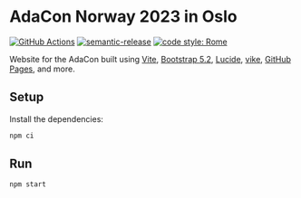 # AdaCon Norway 2023 in Oslo

[![GitHub Actions](https://github.com/adacon-norway/adacon/actions/workflows/build-and-publish.yaml/badge.svg)](https://github.com/adacon-norway/adacon/actions/workflows/build-and-publish.yaml)
[![semantic-release](https://img.shields.io/badge/%20%20%F0%9F%93%A6%F0%9F%9A%80-semantic--release-e10079.svg)](https://github.com/semantic-release/semantic-release)
[![code style: Rome](https://img.shields.io/badge/code_style-Rome-ffc905.svg)](https://rome.tools/)

Website for the AdaCon built using [Vite](https://vitejs.dev/),
[Bootstrap 5.2](https://getbootstrap.com/docs/5.2/getting-started/introduction/),
[Lucide](https://lucide.dev/), [vike](https://vike.dev/),
[GitHub Pages](https://docs.github.com/en/pages), and more.

## Setup

Install the dependencies:

```bash
npm ci
```

## Run

```bash
npm start
```
